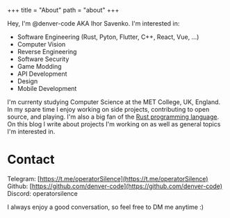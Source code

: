 +++
title = "About"
path = "about"
+++

Hey, I'm @denver-code AKA Ihor Savenko. I'm interested in:
- Software Engineering (Rust, Pyton, Flutter, C++, React, Vue, ...)
- Computer Vision
- Reverse Engineering
- Software Security
- Game Modding
- API Development
- Design
- Mobile Development

I'm currenty studying Computer Science at the MET College, UK, England. In my spare time I enjoy working on side projects, contributing to open source, and playing. I'm also a big fan of the [Rust programming language](https://www.rust-lang.org). On this blog I write about projects I'm working on as well as general topics I'm interested in.

# Contact

Telegram: [https://t.me/operatorSilence](https://t.me/operatorSilence) <br />
Github: [https://github.com/denver-code](https://github.com/denver-code) <br />
Discord: operatorsilence <br />

I always enjoy a good conversation, so feel free to DM me anytime :)
